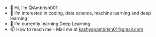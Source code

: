 - 👋 Hi, I’m @Ambrish001
- 👀 I’m interested in coding, data science, machine learning and deep learning
- 🌱 I’m currently learning Deep Learning
- 📫 How to reach me - Mail me at kashyapambrish01@gmail.com

<!---
Ambrish001/Ambrish001 is a ✨ special ✨ repository because its `README.md` (this file) appears on your GitHub profile.
You can click the Preview link to take a look at your changes.
--->
